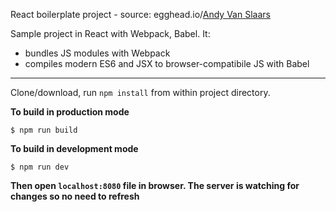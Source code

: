React boilerplate project - source: egghead.io/[Andy Van Slaars](https://github.com/avanslaars)

Sample project in React with Webpack, Babel. It: 
* bundles JS modules with Webpack
* compiles modern ES6 and JSX to browser-compatibile JS with Babel

---

Clone/download, run `npm install` from within project directory.  

**To build in production mode**  

`$ npm run build`

**To build in development mode**  

`$ npm run dev`  

**Then open `localhost:8080` file in browser. The server is watching for changes so no need to refresh**  